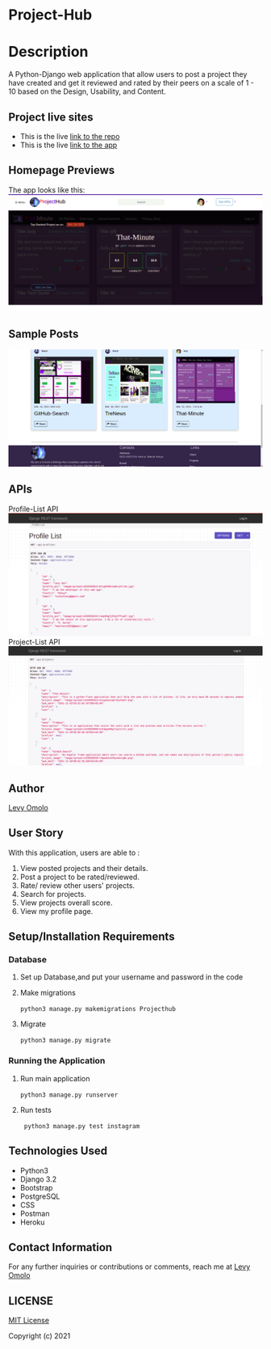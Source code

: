 # Project-Hub




# Description
A Python-Django web application that allow users to post a project they have created and get it reviewed and rated by their peers on a scale of 1 - 10 based on the Design, Usability, and Content.



## Project live sites
  * This is the live [link to the repo ](https://github.com/omololevy/Project-Hub) <br>
  * This is the live [link to the app ](https://levy-projecthub.herokuapp.com/)


## Homepage Previews
The app looks like this: 
  ![Image](/static/photos/home.png)

## Sample Posts
  ![Image](/static/photos/sample.png)

## APIs
Profile-List API  ![Image](/static/photos/profileapi.png)
Project-List API  ![Image](/static/photos/projectapi.png)
  
## Author
[Levy Omolo](https://github.com/omololevy/)
## User Story
With this application, users are able to :
1. View posted projects and their details.
2. Post a project to be rated/reviewed.
3. Rate/ review other users' projects.
4. Search for projects.
5. View projects overall score.
6. View my profile page.


## Setup/Installation Requirements

### Database

1. Set up Database,and put your username and password in the code

2. Make migrations

    ```python3 manage.py makemigrations Projecthub```

3. Migrate

   ```python3 manage.py migrate ```
    
### Running the Application
1. Run main application

   ```python3 manage.py runserver```

2. Run tests

    
   ``` python3 manage.py test instagram```

## Technologies Used

* Python3
* Django 3.2
* Bootstrap
* PostgreSQL
* CSS
* Postman
* Heroku


## Contact Information

For any further inquiries or contributions or comments, reach me at [Levy Omolo](https://github.com/omololevy)

## LICENSE

[MIT License](https://github.com/omololevy/Project-Hub/blob/master/LICENSE)

Copyright (c) 2021